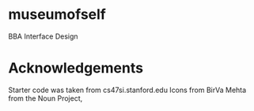 # museumofself
BBA Interface Design

# Acknowledgements
Starter code was taken from cs47si.stanford.edu
Icons from BirVa Mehta from the Noun Project, 
